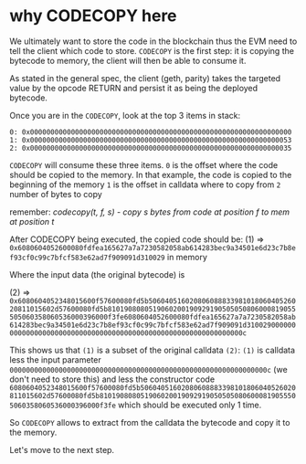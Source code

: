 # why CODECOPY here

We ultimately want to store the code in the blockchain thus the EVM need to tell the client which code to store.
`CODECOPY` is the first step: it is copying the bytecode to memory, the client will then be able to consume it.

As stated in the general spec, the client (geth, parity) takes the targeted value by the opcode RETURN and persist it as being the deployed bytecode.

Once you are in the `CODECOPY`, look at the top 3 items in stack:

`0: 0x0000000000000000000000000000000000000000000000000000000000000000`
`1: 0x0000000000000000000000000000000000000000000000000000000000000053`
`2: 0x0000000000000000000000000000000000000000000000000000000000000035`

`CODECOPY` will consume these three items.
`0` is the offset where the code should be copied to the memory. In that example, the code is copied to the beginning of the memory
`1` is the offset in calldata where to copy from
`2` number of bytes to copy

remember: *codecopy(t, f, s) - copy s bytes from code at position f to mem at position t*

After CODECOPY being executed, the copied code should be:
(1) => `0x6080604052600080fdfea165627a7a7230582058ab614283bec9a34501e6d23c7b8ef93cf0c99c7bfcf583e62ad7f909091d310029` in memory

Where the input data (the original bytecode) is

(2) => `0x6080604052348015600f57600080fd5b50604051602080608883398101806040526020811015602d57600080fd5b8101908080519060200190929190505050806000819055505060358060536000396000f3fe6080604052600080fdfea165627a7a7230582058ab614283bec9a34501e6d23c7b8ef93cf0c99c7bfcf583e62ad7f909091d310029000000000000000000000000000000000000000000000000000000000000000c`

This shows us that `(1)` is a subset of the original calldata `(2)`:
`(1)` is calldata less the input parameter `000000000000000000000000000000000000000000000000000000000000000c` (we don't need to store this)
and less the constructor code `6080604052348015600f57600080fd5b50604051602080608883398101806040526020811015602d57600080fd5b8101908080519060200190929190505050806000819055505060358060536000396000f3fe` which should be executed only 1 time.

So `CODECOPY` allows to extract from the calldata the bytecode and copy it to the memory.

Let's move to the next step.

